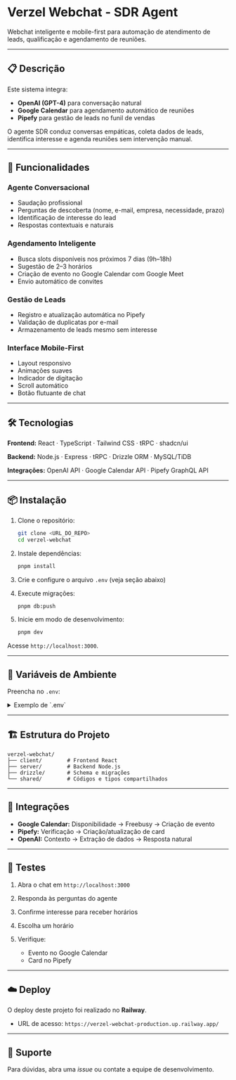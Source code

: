 # Verzel Webchat - SDR Agent

Webchat inteligente e mobile-first para automação de atendimento de leads, qualificação e agendamento de reuniões.

---

## 📋 Descrição

Este sistema integra:

* **OpenAI (GPT-4)** para conversação natural
* **Google Calendar** para agendamento automático de reuniões
* **Pipefy** para gestão de leads no funil de vendas

O agente SDR conduz conversas empáticas, coleta dados de leads, identifica interesse e agenda reuniões sem intervenção manual.

---

## 🚀 Funcionalidades

### Agente Conversacional

* Saudação profissional
* Perguntas de descoberta (nome, e-mail, empresa, necessidade, prazo)
* Identificação de interesse do lead
* Respostas contextuais e naturais

### Agendamento Inteligente

* Busca slots disponíveis nos próximos 7 dias (9h–18h)
* Sugestão de 2–3 horários
* Criação de evento no Google Calendar com Google Meet
* Envio automático de convites

### Gestão de Leads

* Registro e atualização automática no Pipefy
* Validação de duplicatas por e-mail
* Armazenamento de leads mesmo sem interesse

### Interface Mobile-First

* Layout responsivo
* Animações suaves
* Indicador de digitação
* Scroll automático
* Botão flutuante de chat

---

## 🛠️ Tecnologias

**Frontend:** React · TypeScript · Tailwind CSS · tRPC · shadcn/ui

**Backend:** Node.js · Express · tRPC · Drizzle ORM · MySQL/TiDB

**Integrações:** OpenAI API · Google Calendar API · Pipefy GraphQL API

---

## 📦 Instalação

1. Clone o repositório:

   ```bash
   git clone <URL_DO_REPO>
   cd verzel-webchat
   ```
2. Instale dependências:

   ```bash
   pnpm install
   ```
3. Crie e configure o arquivo `.env` (veja seção abaixo)
4. Execute migrações:

   ```bash
   pnpm db:push
   ```
5. Inicie em modo de desenvolvimento:

   ```bash
   pnpm dev
   ```

Acesse `http://localhost:3000`.

---

## 🔐 Variáveis de Ambiente

Preencha no `.env`:

<details>
<summary>Exemplo de `.env`</summary>

```env
# Banco de Dados
DATABASE_URL=mysql://user:password@host:port/database

# OpenAI
OPENAI_API_KEY=sk-...
OPENAI_MODEL=gpt-4o-mini

# Google Calendar
GOOGLE_CALENDAR_CLIENT_ID=
GOOGLE_CALENDAR_CLIENT_SECRET=
GOOGLE_CALENDAR_REDIRECT_URI=
GOOGLE_CALENDAR_REFRESH_TOKEN=

# Pipefy
PIPEFY_API_TOKEN=
PIPEFY_PIPE_ID=

# Autenticação JWT
JWT_SECRET=
OAUTH_SERVER_URL=
VITE_OAUTH_PORTAL_URL=
OWNER_OPEN_ID=
OWNER_NAME=

# Configuração do App
VITE_APP_ID=verzel-webchat
VITE_APP_TITLE="Verzel Webchat - SDR Agent"
VITE_APP_LOGO=https://via.placeholder.com/150
```

</details>

---

## 🏗️ Estrutura do Projeto

```
verzel-webchat/
├── client/        # Frontend React
├── server/        # Backend Node.js
├── drizzle/       # Schema e migrações
└── shared/        # Códigos e tipos compartilhados
```

---

## 🔄 Integrações

* **Google Calendar:** Disponibilidade → Freebusy → Criação de evento
* **Pipefy:** Verificação → Criação/atualização de card
* **OpenAI:** Contexto → Extração de dados → Resposta natural

---

## 🧪 Testes

1. Abra o chat em `http://localhost:3000`
2. Responda às perguntas do agente
3. Confirme interesse para receber horários
4. Escolha um horário
5. Verifique:

   * Evento no Google Calendar
   * Card no Pipefy

---

## ☁️ Deploy

O deploy deste projeto foi realizado no **Railway**.

* URL de acesso: `https://verzel-webchat-production.up.railway.app/`


---

## 👥 Suporte

Para dúvidas, abra uma *issue* ou contate a equipe de desenvolvimento.
